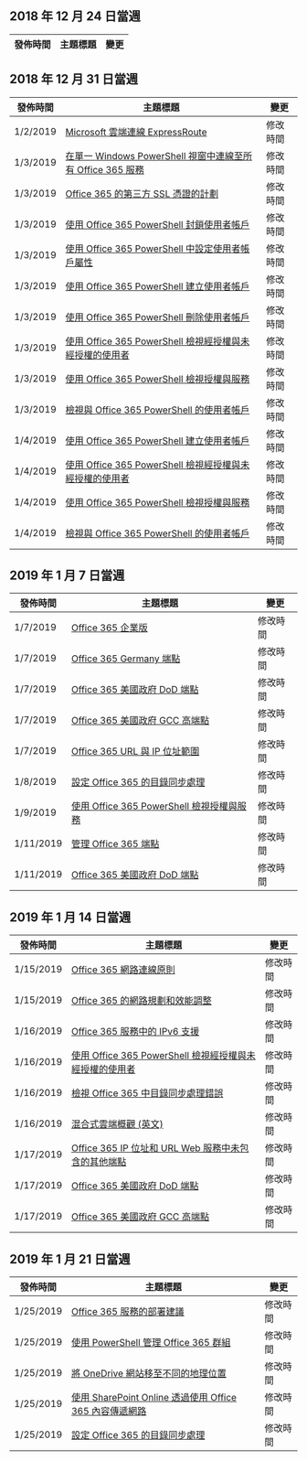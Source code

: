 <!-- This file is generated automatically each week. Changes made to this file will be overwritten.-->




## <a name="week-of-december-24-2018"></a>2018 年 12 月 24 日當週


| 發佈時間 |主題標題 | 變更 |
|------|------------|--------|


## <a name="week-of-december-31-2018"></a>2018 年 12 月 31 日當週


| 發佈時間 |主題標題 | 變更 |
|------|------------|--------|
| 1/2/2019 | [Microsoft 雲端連線 ExpressRoute](/Office365/Enterprise/expressroute-for-microsoft-cloud-connectivity) | 修改時間 |
| 1/3/2019 | [在單一 Windows PowerShell 視窗中連線至所有 Office 365 服務](/Office365/Enterprise/powershell/connect-to-all-office-365-services-in-a-single-windows-powershell-window) | 修改時間 |
| 1/3/2019 | [Office 365 的第三方 SSL 憑證的計劃](/Office365/Enterprise/plan-for-third-party-ssl-certificates) | 修改時間 |
| 1/3/2019 | [使用 Office 365 PowerShell 封鎖使用者帳戶](/Office365/Enterprise/powershell/block-user-accounts-with-office-365-powershell) | 修改時間 |
| 1/3/2019 | [使用 Office 365 PowerShell 中設定使用者帳戶屬性](/Office365/Enterprise/powershell/configure-user-account-properties-with-office-365-powershell) | 修改時間 |
| 1/3/2019 | [使用 Office 365 PowerShell 建立使用者帳戶](/Office365/Enterprise/powershell/create-user-accounts-with-office-365-powershell) | 修改時間 |
| 1/3/2019 | [使用 Office 365 PowerShell 刪除使用者帳戶](/Office365/Enterprise/powershell/delete-and-restore-user-accounts-with-office-365-powershell) | 修改時間 |
| 1/3/2019 | [使用 Office 365 PowerShell 檢視經授權與未經授權的使用者](/Office365/Enterprise/powershell/view-licensed-and-unlicensed-users-with-office-365-powershell) | 修改時間 |
| 1/3/2019 | [使用 Office 365 PowerShell 檢視授權與服務](/Office365/Enterprise/powershell/view-licenses-and-services-with-office-365-powershell) | 修改時間 |
| 1/3/2019 | [檢視與 Office 365 PowerShell 的使用者帳戶](/Office365/Enterprise/powershell/view-user-accounts-with-office-365-powershell) | 修改時間 |
| 1/4/2019 | [使用 Office 365 PowerShell 建立使用者帳戶](/Office365/Enterprise/powershell/create-user-accounts-with-office-365-powershell) | 修改時間 |
| 1/4/2019 | [使用 Office 365 PowerShell 檢視經授權與未經授權的使用者](/Office365/Enterprise/powershell/view-licensed-and-unlicensed-users-with-office-365-powershell) | 修改時間 |
| 1/4/2019 | [使用 Office 365 PowerShell 檢視授權與服務](/Office365/Enterprise/powershell/view-licenses-and-services-with-office-365-powershell) | 修改時間 |
| 1/4/2019 | [檢視與 Office 365 PowerShell 的使用者帳戶](/Office365/Enterprise/powershell/view-user-accounts-with-office-365-powershell) | 修改時間 |


## <a name="week-of-january-07-2019"></a>2019 年 1 月 7 日當週


| 發佈時間 |主題標題 | 變更 |
|------|------------|--------|
| 1/7/2019 | [Office 365 企業版](/Office365/Enterprise/index) | 修改時間 |
| 1/7/2019 | [Office 365 Germany 端點](/Office365/Enterprise/office-365-germany-endpoints) | 修改時間 |
| 1/7/2019 | [Office 365 美國政府 DoD 端點](/Office365/Enterprise/office-365-u-s-government-dod-endpoints) | 修改時間 |
| 1/7/2019 | [Office 365 美國政府 GCC 高端點](/Office365/Enterprise/office-365-u-s-government-gcc-high-endpoints) | 修改時間 |
| 1/7/2019 | [Office 365 URL 與 IP 位址範圍](/Office365/Enterprise/urls-and-ip-address-ranges) | 修改時間 |
| 1/8/2019 | [設定 Office 365 的目錄同步處理](/Office365/Enterprise/set-up-directory-synchronization) | 修改時間 |
| 1/9/2019 | [使用 Office 365 PowerShell 檢視授權與服務](/Office365/Enterprise/powershell/view-licenses-and-services-with-office-365-powershell) | 修改時間 |
| 1/11/2019 | [管理 Office 365 端點](/Office365/Enterprise/managing-office-365-endpoints) | 修改時間 |
| 1/11/2019 | [Office 365 美國政府 DoD 端點](/Office365/Enterprise/office-365-u-s-government-dod-endpoints) | 修改時間 |


## <a name="week-of-january-14-2019"></a>2019 年 1 月 14 日當週


| 發佈時間 |主題標題 | 變更 |
|------|------------|--------|
| 1/15/2019 | [Office 365 網路連線原則](/Office365/Enterprise/office-365-network-connectivity-principles) | 修改時間 |
| 1/15/2019 | [Office 365 的網路規劃和效能調整](/Office365/Enterprise/network-planning-and-performance) | 修改時間 |
| 1/16/2019 | [Office 365 服務中的 IPv6 支援](/Office365/Enterprise/ipv6-support) | 修改時間 |
| 1/16/2019 | [使用 Office 365 PowerShell 檢視經授權與未經授權的使用者](/Office365/Enterprise/powershell/view-licensed-and-unlicensed-users-with-office-365-powershell) | 修改時間 |
| 1/16/2019 | [檢視 Office 365 中目錄同步處理錯誤](/Office365/Enterprise/identify-directory-synchronization-errors) | 修改時間 |
| 1/16/2019 | [混合式雲端概觀 (英文)](/Office365/Enterprise/hybrid-cloud-overview) | 修改時間 |
| 1/17/2019 | [Office 365 IP 位址和 URL Web 服務中未包含的其他端點](/Office365/Enterprise/additional-office365-ip-addresses-and-urls) | 修改時間 |
| 1/17/2019 | [Office 365 美國政府 DoD 端點](/Office365/Enterprise/office-365-u-s-government-dod-endpoints) | 修改時間 |
| 1/17/2019 | [Office 365 美國政府 GCC 高端點](/Office365/Enterprise/office-365-u-s-government-gcc-high-endpoints) | 修改時間 |


## <a name="week-of-january-21-2019"></a>2019 年 1 月 21 日當週


| 發佈時間 |主題標題 | 變更 |
|------|------------|--------|
| 1/25/2019 | [Office 365 服務的部署建議](/Office365/Enterprise/deployment-advisors-for-office-365) | 修改時間 |
| 1/25/2019 | [使用 PowerShell 管理 Office 365 群組](/Office365/Enterprise/manage-office-365-groups-with-powershell) | 修改時間 |
| 1/25/2019 | [將 OneDrive 網站移至不同的地理位置](/Office365/Enterprise/move-onedrive-between-geo-locations) | 修改時間 |
| 1/25/2019 | [使用 SharePoint Online 透過使用 Office 365 內容傳遞網路](/Office365/Enterprise/use-office-365-cdn-with-spo) | 修改時間 |
| 1/25/2019 | [設定 Office 365 的目錄同步處理](/Office365/Enterprise/set-up-directory-synchronization) | 修改時間 |
